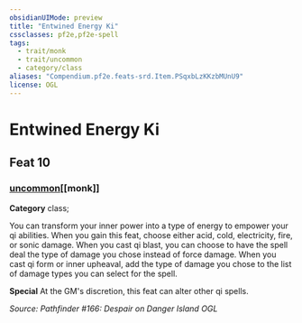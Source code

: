 ```yaml
---
obsidianUIMode: preview
title: "Entwined Energy Ki"
cssclasses: pf2e,pf2e-spell
tags:
  - trait/monk
  - trait/uncommon
  - category/class
aliases: "Compendium.pf2e.feats-srd.Item.PSqxbLzKKzbMUnU9"
license: OGL
---
```

# Entwined Energy Ki
## Feat 10
### [uncommon](uncommon "Uncommon Rarity Trait")[[monk]]

**Category** class; 




You can transform your inner power into a type of energy to empower your qi abilities. When you gain this feat, choose either acid, cold, electricity, fire, or sonic damage. When you cast qi blast, you can choose to have the spell deal the type of damage you chose instead of force damage. When you cast qi form or inner upheaval, add the type of damage you chose to the list of damage types you can select for the spell.

**Special** At the GM's discretion, this feat can alter other qi spells.

*Source: Pathfinder #166: Despair on Danger Island*
*OGL*